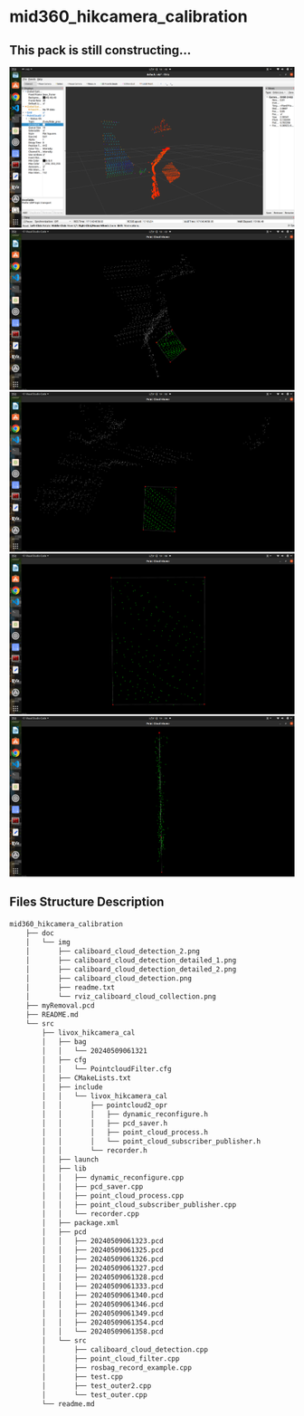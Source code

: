 # mid360_hikcamera_calibration

## This pack is still constructing...

<p align="center">
        <a href="https://github.com/QuintinUmi/camera_calibration/">
            <img src="https://github.com/QuintinUmi/mid360_hikcamera_calibration/blob/QuintinUmi/doc/img/rviz_caliboard_cloud_collection.png?raw=true" alt="rviz_caliboard_cloud_collection.png"/>
            <img src="https://github.com/QuintinUmi/mid360_hikcamera_calibration/blob/QuintinUmi/doc/img/caliboard_cloud_detection.png?raw=true" alt="caliboard_cloud_detection.png"/>
            <img src="https://github.com/QuintinUmi/mid360_hikcamera_calibration/blob/QuintinUmi/doc/img/caliboard_cloud_detection_2.png?raw=true" alt="caliboard_cloud_detection_2.png"/>
                <img src="https://github.com/QuintinUmi/mid360_hikcamera_calibration/blob/QuintinUmi/doc/img/caliboard_cloud_detection_detailed_1.png?raw=true" alt="caliboard_cloud_detection_2.png"/>
                <img src="https://github.com/QuintinUmi/mid360_hikcamera_calibration/blob/QuintinUmi/doc/img/caliboard_cloud_detection_detailed_2.png?raw=true" alt="caliboard_cloud_detection_2.png"/>
        </a>
</p>

## Files Structure Description

```
mid360_hikcamera_calibration
    ├── doc
    │   └── img
    │       ├── caliboard_cloud_detection_2.png
    │       ├── caliboard_cloud_detection_detailed_1.png
    │       ├── caliboard_cloud_detection_detailed_2.png
    │       ├── caliboard_cloud_detection.png
    │       ├── readme.txt
    │       └── rviz_caliboard_cloud_collection.png
    ├── myRemoval.pcd
    ├── README.md
    └── src
        ├── livox_hikcamera_cal
        │   ├── bag
        │   │   └── 20240509061321
        │   ├── cfg
        │   │   └── PointcloudFilter.cfg
        │   ├── CMakeLists.txt
        │   ├── include
        │   │   └── livox_hikcamera_cal
        │   │       ├── pointcloud2_opr
        │   │       │   ├── dynamic_reconfigure.h
        │   │       │   ├── pcd_saver.h
        │   │       │   ├── point_cloud_process.h
        │   │       │   └── point_cloud_subscriber_publisher.h
        │   │       └── recorder.h
        │   ├── launch
        │   ├── lib
        │   │   ├── dynamic_reconfigure.cpp
        │   │   ├── pcd_saver.cpp
        │   │   ├── point_cloud_process.cpp
        │   │   ├── point_cloud_subscriber_publisher.cpp
        │   │   └── recorder.cpp
        │   ├── package.xml
        │   ├── pcd
        │   │   ├── 20240509061323.pcd
        │   │   ├── 20240509061325.pcd
        │   │   ├── 20240509061326.pcd
        │   │   ├── 20240509061327.pcd
        │   │   ├── 20240509061328.pcd
        │   │   ├── 20240509061333.pcd
        │   │   ├── 20240509061340.pcd
        │   │   ├── 20240509061346.pcd
        │   │   ├── 20240509061349.pcd
        │   │   ├── 20240509061354.pcd
        │   │   └── 20240509061358.pcd
        │   └── src
        │       ├── caliboard_cloud_detection.cpp
        │       ├── point_cloud_filter.cpp
        │       ├── rosbag_record_example.cpp
        │       ├── test.cpp
        │       ├── test_outer2.cpp
        │       └── test_outer.cpp
        └── readme.md


```
